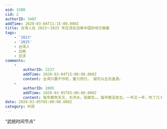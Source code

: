 ```yaml
---
aid: 3280
cid: 2
authorID: 3407
addTime: 2020-03-04T11:15:00.000Z
title: 台湾人在 2023～2025 年应该在远离中国的地方躲着
tags:
    - '2023'
    - '2025'
    - 台湾人
    - 远离
    - 应该
comments:
    -
        authorID: 2237
        addTime: 2020-03-04T15:00:00.000Z
        content: 台湾只要不作死，量力而行， 就可以左右逢源。
    -
        authorID: 2805
        addTime: 2020-03-05T05:00:00.000Z
        content: 每年都吹天灭，大洪水，张献忠…，每年都没发生。一年又一年，吹了几十年都不厌倦，真是痴愚啊
date: 2020-03-05T05:00:00.000Z
category: 时政
---
```


“武统时间节点”
